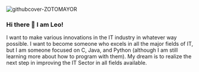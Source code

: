 
![githubcover-ZOTOMAYOR](https://github.com/leoforschool16/leoforschool16/assets/142653961/30c3b319-3441-4f8a-96e4-017b5218c739)

### Hi there 👋 I am Leo!

I want to make various innovations in the IT industry in whatever way possible. I want to become someone who excels in all the major fields of IT, but I am someone focused on C, Java, and Python (although I am still learning more about how to program with them). My dream is to realize the next step in improving the IT Sector in all fields available. 

<!--
**leoforschool16/leoforschool16** is a ✨ _special_ ✨ repository because its `README.md` (this file) appears on your GitHub profile.

Here are some ideas to get you started:

- 🔭 I’m currently working on ...
- 🌱 I’m currently learning ...
- 👯 I’m looking to collaborate on ...
- 🤔 I’m looking for help with ...
- 💬 Ask me about ...
- 📫 How to reach me: ...
- 😄 Pronouns: ...
- ⚡ Fun fact: ...
-->
